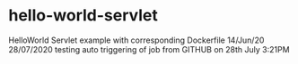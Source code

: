 # hello-world-servlet
HelloWorld Servlet example with corresponding Dockerfile
14/Jun/20
28/07/2020
testing auto triggering of job from GITHUB on 28th July 3:21PM
